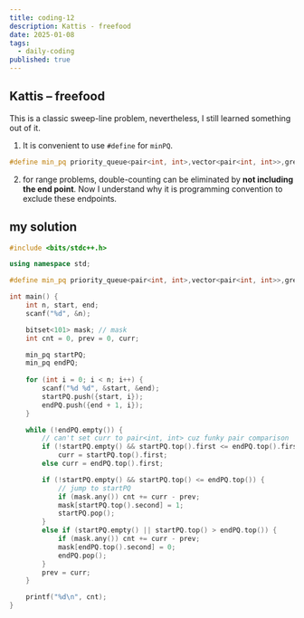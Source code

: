 ```yaml
---
title: coding-12
description: Kattis - freefood
date: 2025-01-08
tags:
  - daily-coding
published: true
---
```

## Kattis – freefood
This is a classic sweep-line problem, nevertheless, I still learned something out of it.
1. It is convenient to use `#define` for `minPQ`.
``` cpp
#define min_pq priority_queue<pair<int, int>,vector<pair<int, int>>,greater<pair<int, int>>>
```
2. for range problems, double-counting can be eliminated by **not including the end point**. Now I understand why it is programming convention to exclude these endpoints.
## my solution
```cpp
#include <bits/stdc++.h>

using namespace std;

#define min_pq priority_queue<pair<int, int>,vector<pair<int, int>>,greater<pair<int, int>>>

int main() {
    int n, start, end;
    scanf("%d", &n);

    bitset<101> mask; // mask
    int cnt = 0, prev = 0, curr;

    min_pq startPQ;
    min_pq endPQ;
    
    for (int i = 0; i < n; i++) {
        scanf("%d %d", &start, &end);
        startPQ.push({start, i});
        endPQ.push({end + 1, i});
    }

    while (!endPQ.empty()) {
        // can't set curr to pair<int, int> cuz funky pair comparison
        if (!startPQ.empty() && startPQ.top().first <= endPQ.top().first) 
            curr = startPQ.top().first;
        else curr = endPQ.top().first;

        if (!startPQ.empty() && startPQ.top() <= endPQ.top()) {
            // jump to startPQ
            if (mask.any()) cnt += curr - prev;
            mask[startPQ.top().second] = 1;
            startPQ.pop();
        }
        else if (startPQ.empty() || startPQ.top() > endPQ.top()) {
            if (mask.any()) cnt += curr - prev;
            mask[endPQ.top().second] = 0;
            endPQ.pop();
        }
        prev = curr;
    }

    printf("%d\n", cnt);
}
```